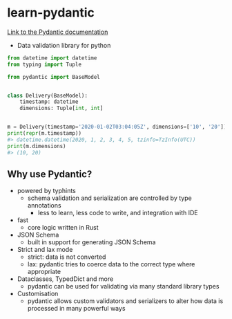 # learn-pydantic

[Link to the Pydantic documentation](https://docs.pydantic.dev/latest/)

- Data validation library for python

```python
from datetime import datetime
from typing import Tuple

from pydantic import BaseModel


class Delivery(BaseModel):
    timestamp: datetime
    dimensions: Tuple[int, int]


m = Delivery(timestamp='2020-01-02T03:04:05Z', dimensions=['10', '20'])
print(repr(m.timestamp))
#> datetime.datetime(2020, 1, 2, 3, 4, 5, tzinfo=TzInfo(UTC))
print(m.dimensions)
#> (10, 20)
```

## Why use Pydantic?

- powered by typhints
  - schema validation and serialization are controlled by type annotations
    - less to learn, less code to write, and integration with IDE
- fast
  - core logic written in Rust
- JSON Schema
  - built in support for generating JSON Schema
- Strict and lax mode
  - strict: data is not converted
  - lax: pydantic tries to coerce data to the correct type where appropriate
- Dataclasses, TypedDict and more
  - pydantic can be used for validating via many standard library types
- Customisation
  - pydantic allows custom validators and serializers to alter how data is processed in many powerful ways
